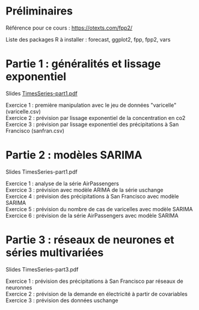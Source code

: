 # Préliminaires

Référence pour ce cours : https://otexts.com/fpp2/

Liste des packages R à installer : forecast, ggplot2, fpp, fpp2, vars

# Partie 1 : généralités et lissage exponentiel

Slides [TimesSeries-part1.pdf](../JuJacques/TimesSeries/TimesSeries-part1.pdf)

Exercice 1 : première manipulation avec le jeu de données "varicelle" (varicelle.csv)\
Exercice 2 : prévision par lissage exponentiel de la concentration en co2\
Exercice 3 : prévision par lissage exponentiel des précipitations à San Francisco (sanfran.csv)

# Partie 2 : modèles SARIMA

Slides TimesSeries-part1.pdf

Exercice 1 : analyse de la série AirPassengers\
Exercice 3 : prévision avec modèle ARIMA de la série uschange\
Exercice 4 : prévision des précipitations à San Francisco avec modèle SARIMA\
Exercice 5 : prévision du nombre de cas de varicelles avec modèle SARIMA\
Exercice 6 : prévision de la série AirPassengers avec modèle SARIMA

# Partie 3 : réseaux de neurones et séries multivariées

Slides TimesSeries-part3.pdf

Exercice 1 : prévision des précipitations à San Francisco par réseaux de neuronnes\
Exercice 2 : prévision de la demande en électricité à partir de covariables\
Exercice 3 : prévision des données uschange




